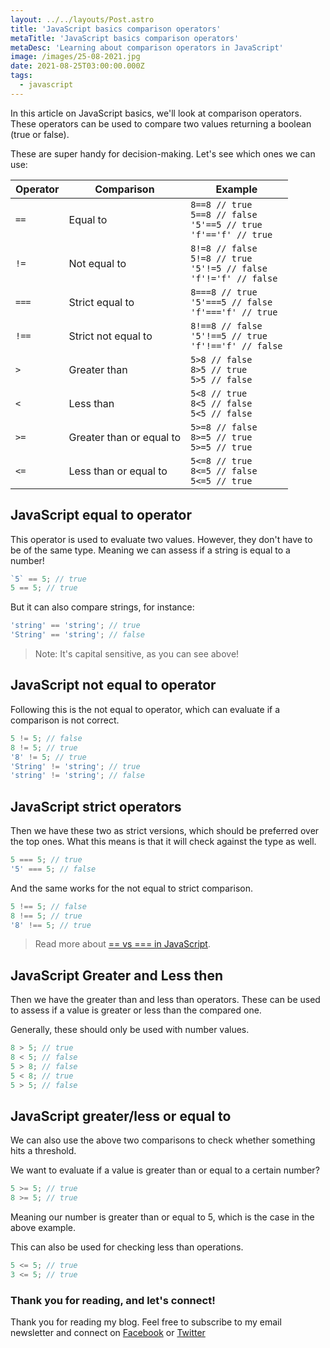 ```yaml
---
layout: ../../layouts/Post.astro
title: 'JavaScript basics comparison operators'
metaTitle: 'JavaScript basics comparison operators'
metaDesc: 'Learning about comparison operators in JavaScript'
image: /images/25-08-2021.jpg
date: 2021-08-25T03:00:00.000Z
tags:
  - javascript
---
```


In this article on JavaScript basics, we'll look at comparison operators.
These operators can be used to compare two values returning a boolean (true or false).

These are super handy for decision-making. Let's see which ones we can use:

| Operator | Comparison               | Example                                                                       |
| -------- | ------------------------ | ----------------------------------------------------------------------------- |
| `==`     | Equal to                 | `8==8 // true`<br>`5==8 // false`<br>`'5'==5 // true`<br>`'f'=='f' // true`   |
| `!=`     | Not equal to             | `8!=8 // false`<br>`5!=8 // true`<br>`'5'!=5 // false`<br>`'f'!='f' // false` |
| `===`    | Strict equal to          | `8===8 // true`<br>`'5'===5 // false`<br>`'f'==='f' // true`                  |
| `!==`    | Strict not equal to      | `8!==8 // false`<br>`'5'!==5 // true`<br>`'f'!=='f' // false`                 |
| `>`      | Greater than             | `5>8 // false`<br>`8>5 // true`<br>`5>5 // false`                             |
| `<`      | Less than                | `5<8 // true`<br>`8<5 // false`<br>`5<5 // false`                             |
| `>=`     | Greater than or equal to | `5>=8 // false`<br>`8>=5 // true`<br>`5>=5 // true`                           |
| `<=`     | Less than or equal to    | `5<=8 // true`<br>`8<=5 // false`<br>`5<=5 // true`                           |

## JavaScript equal to operator

This operator is used to evaluate two values. However, they don't have to be of the same type.
Meaning we can assess if a string is equal to a number!

```js
`5` == 5; // true
5 == 5; // true
```

But it can also compare strings, for instance:

```js
'string' == 'string'; // true
'String' == 'string'; // false
```

> Note: It's capital sensitive, as you can see above!

## JavaScript not equal to operator

Following this is the not equal to operator, which can evaluate if a comparison is not correct.

```js
5 != 5; // false
8 != 5; // true
'8' != 5; // true
'String' != 'string'; // true
'string' != 'string'; // false
```

## JavaScript strict operators

Then we have these two as strict versions, which should be preferred over the top ones.
What this means is that it will check against the type as well.

```js
5 === 5; // true
'5' === 5; // false
```

And the same works for the not equal to strict comparison.

```js
5 !== 5; // false
8 !== 5; // true
'8' !== 5; // true
```

> Read more about [== vs === in JavaScript](https://daily-dev-tips.com/posts/vanilla-javascript-==-vs-===/).

## JavaScript Greater and Less then

Then we have the greater than and less than operators.
These can be used to assess if a value is greater or less than the compared one.

Generally, these should only be used with number values.

```js
8 > 5; // true
8 < 5; // false
5 > 8; // false
5 < 8; // true
5 > 5; // false
```

## JavaScript greater/less or equal to

We can also use the above two comparisons to check whether something hits a threshold.

We want to evaluate if a value is greater than or equal to a certain number?

```js
5 >= 5; // true
8 >= 5; // true
```

Meaning our number is greater than or equal to 5, which is the case in the above example.

This can also be used for checking less than operations.

```js
5 <= 5; // true
3 <= 5; // true
```

### Thank you for reading, and let's connect!

Thank you for reading my blog. Feel free to subscribe to my email newsletter and connect on [Facebook](https://www.facebook.com/DailyDevTipsBlog) or [Twitter](https://twitter.com/DailyDevTips1)
